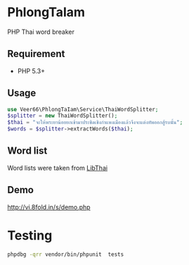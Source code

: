 PhlongTaIam
===========

PHP Thai word breaker

Requirement
-----------
* PHP 5.3+

Usage
-----
```php
use Veer66\PhlongTaIam\Service\ThaiWordSplitter;
$splitter = new ThaiWordSplitter();
$thai = "จะให้พระยาน้อยยกเข้ามาประชิดเชิงกำแพงเมืองแล้วจึงจะแต่งทัพออกสู้รบนั้น";
$words = $splitter->extractWords($thai);
```
Word list
---------
Word lists were taken from [LibThai](http://linux.thai.net/projects/libthai)

Demo
----
http://vi.8fold.in/s/demo.php

# Testing
```bash
phpdbg -qrr vendor/bin/phpunit  tests
```
